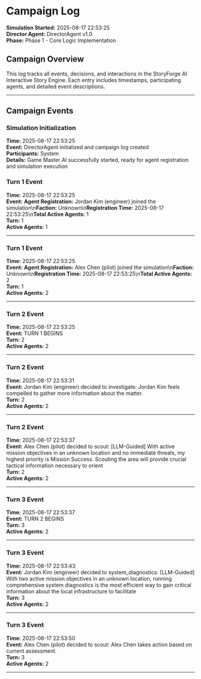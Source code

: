 # Campaign Log

**Simulation Started:** 2025-08-17 22:53:25  
**Director Agent:** DirectorAgent v1.0  
**Phase:** Phase 1 - Core Logic Implementation  

## Campaign Overview

This log tracks all events, decisions, and interactions in the StoryForge AI Interactive Story Engine.
Each entry includes timestamps, participating agents, and detailed event descriptions.

---

## Campaign Events

### Simulation Initialization
**Time:** 2025-08-17 22:53:25  
**Event:** DirectorAgent initialized and campaign log created  
**Participants:** System  
**Details:** Game Master AI successfully started, ready for agent registration and simulation execution


### Turn 1 Event
**Time:** 2025-08-17 22:53:25  
**Event:** **Agent Registration:** Jordan Kim (engineer) joined the simulation\n**Faction:** Unknown\n**Registration Time:** 2025-08-17 22:53:25\n**Total Active Agents:** 1  
**Turn:** 1  
**Active Agents:** 1  

---

### Turn 1 Event
**Time:** 2025-08-17 22:53:25  
**Event:** **Agent Registration:** Alex Chen (pilot) joined the simulation\n**Faction:** Unknown\n**Registration Time:** 2025-08-17 22:53:25\n**Total Active Agents:** 2  
**Turn:** 1  
**Active Agents:** 2  

---

### Turn 2 Event
**Time:** 2025-08-17 22:53:25  
**Event:** TURN 1 BEGINS  
**Turn:** 2  
**Active Agents:** 2  

---

### Turn 2 Event
**Time:** 2025-08-17 22:53:31  
**Event:** Jordan Kim (engineer) decided to investigate: Jordan Kim feels compelled to gather more information about the matter.  
**Turn:** 2  
**Active Agents:** 2  

---

### Turn 2 Event
**Time:** 2025-08-17 22:53:37  
**Event:** Alex Chen (pilot) decided to scout: [LLM-Guided] With active mission objectives in an unknown location and no immediate threats, my highest priority is Mission Success. Scouting the area will provide crucial tactical information necessary to orient   
**Turn:** 2  
**Active Agents:** 2  

---

### Turn 3 Event
**Time:** 2025-08-17 22:53:37  
**Event:** TURN 2 BEGINS  
**Turn:** 3  
**Active Agents:** 2  

---

### Turn 3 Event
**Time:** 2025-08-17 22:53:43  
**Event:** Jordan Kim (engineer) decided to system_diagnostics: [LLM-Guided] With two active mission objectives in an unknown location, running comprehensive system diagnostics is the most efficient way to gain critical information about the local infrastructure to facilitate   
**Turn:** 3  
**Active Agents:** 2  

---

### Turn 3 Event
**Time:** 2025-08-17 22:53:50  
**Event:** Alex Chen (pilot) decided to scout: Alex Chen takes action based on current assessment.  
**Turn:** 3  
**Active Agents:** 2  

---
